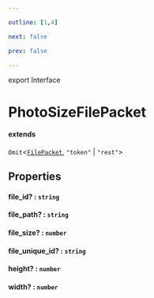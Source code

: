 ```yaml
---

outline: [1,4]

next: false

prev: false

---
```


export Interface
# PhotoSizeFilePacket
#### extends
 `Omit`<[`FilePacket`](./FilePacket.md), `"token"` \| `"rest"`>

## Properties

#### file_id? : `string`

#### file_path? : `string`

#### file_size? : `number`

#### file_unique_id? : `string`

#### height? : `number`

#### width? : `number`
